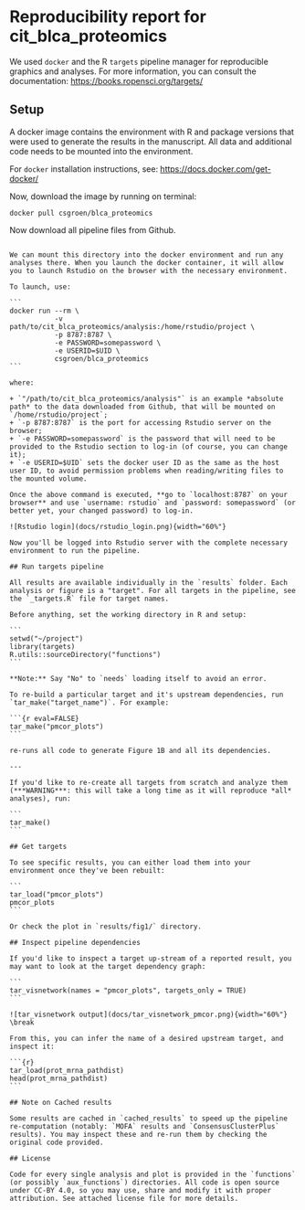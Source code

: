 # Reproducibility report for cit_blca_proteomics

We used `docker` and the R `targets` pipeline manager for reproducible graphics and analyses. For more information, you can consult the documentation: <https://books.ropensci.org/targets/>

## Setup

A docker image contains the environment with R and package versions that were used to generate the results in the manuscript. All data and additional code needs to be mounted into the environment.

For `docker` installation instructions, see: <https://docs.docker.com/get-docker/>

Now, download the image by running on terminal:

```
docker pull csgroen/blca_proteomics
```

Now download all pipeline files from Github. 

~~~~ ***Add intructions*** ~~~

We can mount this directory into the docker environment and run any analyses there. When you launch the docker container, it will allow you to launch Rstudio on the browser with the necessary environment.

To launch, use:

```
docker run --rm \
           -v path/to/cit_blca_proteomics/analysis:/home/rstudio/project \
           -p 8787:8787 \
           -e PASSWORD=somepassword \
           -e USERID=$UID \
           csgroen/blca_proteomics
```

where:

+ `"/path/to/cit_blca_proteomics/analysis"` is an example *absolute path* to the data downloaded from Github, that will be mounted on `/home/rstudio/project`; 
+ `-p 8787:8787` is the port for accessing Rstudio server on the browser;
+ `-e PASSWORD=somepassword` is the password that will need to be provided to the Rstudio section to log-in (of course, you can change it);
+ `-e USERID=$UID` sets the docker user ID as the same as the host user ID, to avoid permission problems when reading/writing files to the mounted volume.

Once the above command is executed, **go to `localhost:8787` on your browser** and use `username: rstudio` and `password: somepassword` (or better yet, your changed password) to log-in.

![Rstudio login](docs/rstudio_login.png){width="60%"}

Now you'll be logged into Rstudio server with the complete necessary environment to run the pipeline.

## Run targets pipeline

All results are available individually in the `results` folder. Each analysis or figure is a "target". For all targets in the pipeline, see the `_targets.R` file for target names.

Before anything, set the working directory in R and setup:

```
setwd("~/project")
library(targets)
R.utils::sourceDirectory("functions")
```

**Note:** Say "No" to `needs` loading itself to avoid an error.

To re-build a particular target and it's upstream dependencies, run `tar_make("target_name")`. For example:

```{r eval=FALSE}
tar_make("pmcor_plots")
```

re-runs all code to generate Figure 1B and all its dependencies.

---

If you'd like to re-create all targets from scratch and analyze them (***WARNING***: this will take a long time as it will reproduce *all* analyses), run:

```
tar_make()
```

## Get targets

To see specific results, you can either load them into your environment once they've been rebuilt:

```
tar_load("pmcor_plots")
pmcor_plots
```

Or check the plot in `results/fig1/` directory.

## Inspect pipeline dependencies

If you'd like to inspect a target up-stream of a reported result, you may want to look at the target dependency graph:

```
tar_visnetwork(names = "pmcor_plots", targets_only = TRUE)
```

![tar_visnetwork output](docs/tar_visnetwork_pmcor.png){width="60%"}
\break

From this, you can infer the name of a desired upstream target, and inspect it:

```{r}
tar_load(prot_mrna_pathdist)
head(prot_mrna_pathdist)
```

## Note on Cached results

Some results are cached in `cached_results` to speed up the pipeline re-computation (notably: `MOFA` results and `ConsensusClusterPlus` results). You may inspect these and re-run them by checking the original code provided.

## License

Code for every single analysis and plot is provided in the `functions` (or possibly `aux_functions`) directories. All code is open source under CC-BY 4.0, so you may use, share and modify it with proper attribution. See attached license file for more details.
